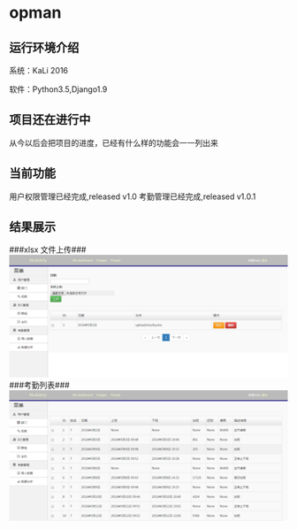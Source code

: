 # opman

## 运行环境介绍 ##

系统：KaLi 2016

软件：Python3.5,Django1.9

## 项目还在进行中 ##

从今以后会把项目的进度，已经有什么样的功能会一一列出来

## 当前功能 ##

用户权限管理已经完成,released v1.0
考勤管理已经完成,released v1.0.1
## 结果展示 ##
###xlsx 文件上传###
![](https://github.com/hgz6536/hgz6536.github.io/blob/master/images/xlsx_upload.png)
###考勤列表###
![](https://github.com/hgz6536/hgz6536.github.io/blob/master/images/kaoqin_list.png)